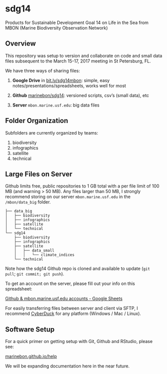 # sdg14
Products for Sustainable Development Goal 14 on Life in the Sea from MBON (Marine Biodiversity Observation Network)

## Overview

This repository was setup to version and collaborate on code and small data files subsequent to the March 15-17, 2017 meeting in St Petersburg, FL. 

We have three ways of sharing files:

1. **Google Drive** in [bit.ly/sdg14mbon](http://bit.ly/sdg14mbon): simple, easy notes/presentations/spreadsheets, works well for most

1. **Github** [marinebon/sdg14](http://github.com/marinebon/sdg14): versioned scripts, csv’s (small data), etc

1. **Server** `mbon.marine.usf.edu`: big data files

## Folder Organization

Subfolders are currently organized by teams:

1. biodiversity
1. infographics
1. satellite
1. technical

## Large Files on Server

Github limits free, public repositories to 1 GB total with a per file limit of 100 MB (and warning > 50 MB). Any files larger than 50 MB, I strongly recommend storing on our server `mbon.marine.usf.edu` in the `/mbon/data_big` folder. 

```
├── data_big
│   ├── biodiversity
│   ├── infographics
│   ├── satellite
│   └── technical
└── sdg14
    ├── biodiversity
    ├── infographics
    ├── satellite
    │   ├── data_small
    │   │   └── climate_indices
    └── technical
```

Note how the sdg14 Github repo is cloned and available to update (`git pull`; `git commit; git push`).

To get an account on the server, please fill out your info on this spreadsheet:

  [Github & mbon.marine.usf.edu accounts - Google Sheets](https://docs.google.com/spreadsheets/d/1KEH0dyjQemg_Tfik0dIIyQ30cqQ1eRcWTaMuZwUO49U/edit#gid=0)

For easily transferring files between server and client via SFTP, I recommend [CyberDuck](https://cyberduck.io/?l=en) for any platform (Windows /  Mac / Linux).

## Software Setup

For a quick primer on getting setup with Git, Github and RStudio, please see:

  [marinebon.github.io/help](https://marinebon.github.io/help/setup.html)

We will be expanding documentation here in the near future.
